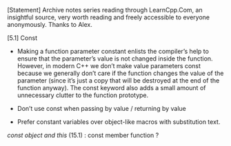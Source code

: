 

[Statement] Archive notes series reading through LearnCpp.Com, an insightful source, very worth reading
            and freely accessible to everyone anonymously. Thanks to Alex.




[5.1] Const

- Making a function parameter constant enlists the compiler’s help to ensure that the parameter’s
value is not changed inside the function. However, in modern C++ we don’t make value parameters
const because we generally don’t care if the function changes the value of the parameter
(since it’s just a copy that will be destroyed at the end of the function anyway).
The const keyword also adds a small amount of unnecessary clutter to the function prototype.

- Don’t use const when passing by value / returning by value
- Prefer constant variables over object-like macros with substitution text.



*const object and this* (15.1) : const member function ?
